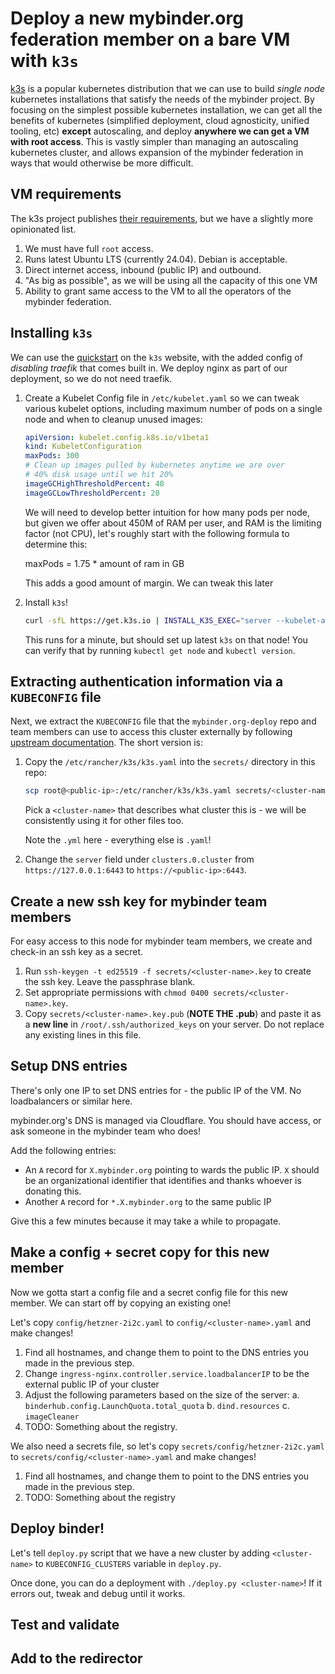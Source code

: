 # Deploy a new mybinder.org federation member on a bare VM with `k3s`

[k3s](https://k3s.io/) is a popular kubernetes distribution that we can use
to build _single node_ kubernetes installations that satisfy the needs of the
mybinder project. By focusing on the simplest possible kubernetes installation,
we can get all the benefits of kubernetes (simplified deployment, cloud agnosticity,
unified tooling, etc) **except** autoscaling, and deploy **anywhere we can get a VM
with root access**. This is vastly simpler than managing an autoscaling kubernetes
cluster, and allows expansion of the mybinder federation in ways that would otherwise
be more difficult.

## VM requirements

The k3s project publishes [their requirements](https://docs.k3s.io/installation/requirements?),
but we have a slightly more opinionated list.

1. We must have full `root` access.
2. Runs latest Ubuntu LTS (currently 24.04). Debian is acceptable.
3. Direct internet access, inbound (public IP) and outbound.
4. "As big as possible", as we will be using all the capacity of this one VM
5. Ability to grant same access to the VM to all the operators of the mybinder federation.

## Installing `k3s`

We can use the [quickstart](https://docs.k3s.io/quick-start) on the `k3s` website, with the added
config of _disabling traefik_ that comes built in. We deploy nginx as part of our deployment, so we
do not need traefik.

1. Create a Kubelet Config file in `/etc/kubelet.yaml` so we can
   tweak various kubelet options, including maximum number of pods on a single node and when to cleanup unused images:

   ```yaml
   apiVersion: kubelet.config.k8s.io/v1beta1
   kind: KubeletConfiguration
   maxPods: 300
   # Clean up images pulled by kubernetes anytime we are over
   # 40% disk usage until we hit 20%
   imageGCHighThresholdPercent: 40
   imageGCLowThresholdPercent: 20
   ```

   We will need to develop better intuition for how many pods per node, but given we offer about
   450M of RAM per user, and RAM is the limiting factor (not CPU), let's roughly start with the
   following formula to determine this:

   maxPods = 1.75 \* amount of ram in GB

   This adds a good amount of margin. We can tweak this later

2. Install `k3s`!

   ```bash
   curl -sfL https://get.k3s.io | INSTALL_K3S_EXEC="server --kubelet-arg=config=/etc/kubelet.yaml" sh -s - --disable=traefik
   ```

   This runs for a minute, but should set up latest `k3s` on that node! You can verify that by running
   `kubectl get node` and `kubectl version`.

## Extracting authentication information via a `KUBECONFIG` file

Next, we extract the `KUBECONFIG` file that the `mybinder.org-deploy` repo and team members can use to access
this cluster externally by following [upstream documentation](https://docs.k3s.io/cluster-access#accessing-the-cluster-from-outside-with-kubectl).
The short version is:

1. Copy the `/etc/rancher/k3s/k3s.yaml` into the `secrets/` directory in this repo:

   ```bash
   scp root@<public-ip>:/etc/rancher/k3s/k3s.yaml secrets/<cluster-name>-kubeconfig.yml
   ```

   Pick a `<cluster-name>` that describes what cluster this is - we will be consistently using it for other files too.

   Note the `.yml` here - everything else is `.yaml`!

2. Change the `server` field under `clusters.0.cluster` from `https://127.0.0.1:6443` to `https://<public-ip>:6443`.

## Create a new ssh key for mybinder team members

For easy access to this node for mybinder team members, we create and check-in an ssh key as
a secret.

1. Run `ssh-keygen -t ed25519 -f secrets/<cluster-name>.key` to create the ssh key. Leave the passphrase blank.
2. Set appropriate permissions with `chmod 0400 secrets/<cluster-name>.key`.
3. Copy `secrets/<cluster-name>.key.pub` (**NOTE THE .pub**) and paste it as a **new line** in `/root/.ssh/authorized_keys` on your server. Do not replace any existing lines in this file.

## Setup DNS entries

There's only one IP to set DNS entries for - the public IP of the VM. No loadbalancers or similar here.

mybinder.org's DNS is managed via Cloudflare. You should have access, or ask someone in the mybinder team who does!

Add the following entries:

- An `A` record for `X.mybinder.org` pointing to wards the public IP. `X` should be an organizational identifier that identifies and thanks whoever is donating this.
- Another `A` record for `*.X.mybinder.org` to the same public IP

Give this a few minutes because it may take a while to propagate.

## Make a config + secret copy for this new member

Now we gotta start a config file and a secret config file for this new member. We can start off by copying an existing one!

Let's copy `config/hetzner-2i2c.yaml` to `config/<cluster-name>.yaml` and make changes!

1. Find all hostnames, and change them to point to the DNS entries you made in the previous step.
2. Change `ingress-nginx.controller.service.loadbalancerIP` to be the external public IP of your cluster
3. Adjust the following parameters based on the size of the server:
   a. `binderhub.config.LaunchQuota.total_quota`
   b. `dind.resources`
   c. `imageCleaner`
4. TODO: Something about the registry.

We also need a secrets file, so let's copy `secrets/config/hetzner-2i2c.yaml` to `secrets/config/<cluster-name>.yaml` and make changes!

1. Find all hostnames, and change them to point to the DNS entries you made in the previous step.
2. TODO: Something about the registry

## Deploy binder!

Let's tell `deploy.py` script that we have a new cluster by adding `<cluster-name>` to `KUBECONFIG_CLUSTERS` variable in `deploy.py`.

Once done, you can do a deployment with `./deploy.py <cluster-name>`! If it errors out, tweak and debug until it works.

## Test and validate

## Add to the redirector
